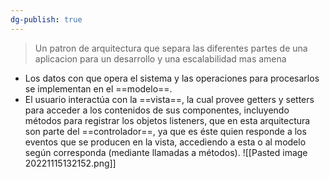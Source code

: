 ```yaml
---
dg-publish: true
---
```

> Un patron de arquitectura que separa las diferentes partes de una aplicacion para un desarrollo y una escalabilidad mas amena

- Los datos con que opera el sistema y las operaciones para procesarlos se implementan en el ==modelo==.
- El usuario interactúa con la ==vista==, la cual provee getters y setters para acceder a los contenidos de sus componentes, incluyendo métodos para registrar los objetos listeners, que en esta arquitectura son parte del ==controlador==, ya que es éste quien responde a los eventos que se producen en la vista, accediendo a esta o al modelo según corresponda (mediante llamadas a métodos).
![[Pasted image 20221115132152.png]]